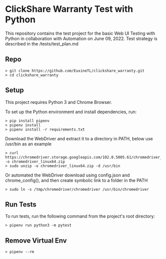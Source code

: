 # ClickShare Warranty Test with Python
This repository contains the test project for the basic Web UI Testing with Python in collaboration with Automation on June 09, 2022.
Test strategy is described in the /tests/test_plan.md

## Repo
    > git clone https://github.com/EuxineTL/clickshare_warranty.git
    > cd clickshare_warranty

## Setup
This project requires Python 3 and Chrome Browser.

To set up the Python environment and install dependencies, run:

    > pip install pipenv
    > pipenv install
    > pipenv install -r requirements.txt

Download the WebDriver and extract it to a directory in PATH, below use /usr/bin as an example

    > curl https://chromedriver.storage.googleapis.com/102.0.5005.61/chromedriver_linux64.zip -o chromedriver_linux64.zip
    > sudo unzip -o chromedriver_linux64.zip -d /usr/bin

Or automated the WebDriver download using config.json and chrome_config(), and then create symbolic link to a folder in the PATH

    > sudo ln -s /tmp/chromedriver/chromedriver /usr/bin/chromedriver

## Run Tests
To run tests, run the following command from the project's root directory:

    > pipenv run python3 -m pytest

## Remove Virtual Env

    > pipenv --rm
